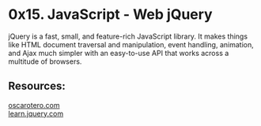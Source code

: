 # 0x15. JavaScript - Web jQuery

jQuery is a fast, small, and feature-rich JavaScript library. It makes things like HTML document traversal and manipulation, event handling, animation, and Ajax much simpler with an easy-to-use API that works across a multitude of browsers.

## Resources:
[oscarotero.com](https://oscarotero.com/jquery/) <br>
[learn.jquery.com](https://learn.jquery.com/)
